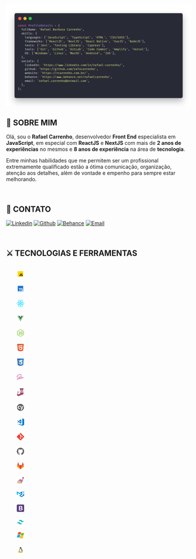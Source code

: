 <div align="center">
    <img alt="ProfileDetails" title="ProfileDetails" src=".github/assets/code.png" />
</div>

## 👦 SOBRE MIM

Olá, sou o **Rafael Carrenho**, desenvolvedor **Front End** especialista em **JavaScript**, em especial com **ReactJS** e **NextJS** com mais de **2 anos de experiências** no mesmos e **8 anos de experiência** na área de **tecnologia**.

Entre minhas habilidades que me permitem ser um profissional extremamente qualificado estão a ótima comunicação, organização, atenção aos detalhes, além de vontade e empenho para sempre estar melhorando.

<br />

## 📝 CONTATO

[![Linkedin](https://img.shields.io/badge/-LinkedIn-blue?style=flat-square&logo=Linkedin&logoColor=white)](https://www.linkedin.com/in/rafael-carrenho/)
[![Github](https://img.shields.io/badge/-Github-white?style=flat-square&logo=github&logoColor=black)](https://github.com/rafacarrenho)
[![Behance](https://img.shields.io/badge/-Behance-indigo?style=flat-square&logo=behance&logoColor=white)](https://www.behance.net/rafaelcarrenho)
[![Email](https://img.shields.io/badge/-Email-green?style=flat-square&logo=mail.ru&logoColor=white)](mailto:rafael.carrenho@hotmail.com)

<br />

## ⚔ TECNOLOGIAS E FERRAMENTAS

<code>
    <img width="4%" alt="JavaScript" title="JavaScript" src=".github/assets/techs/js.svg">
</code>
<code>
    <img width="4%" alt="TypeScript" title="TypeScript" src=".github/assets/techs/ts.svg">
</code>
<code>
    <img width="4%" alt="ReactJS" title="ReactJS" src=".github/assets/techs/react.svg">
</code>
<code>
    <img width="4%" alt="VueJS" title="VueJS" src=".github/assets/techs/vue.svg">
</code>
<code>
    <img width="4%" alt="NodeJS" title="NodeJS" src=".github/assets/techs/node.svg">
</code>
<code>
    <img width="4%" alt="HTML" title="HTML" src=".github/assets/techs/html.svg">
</code>
<code>
    <img width="4%" alt="CSS" title="CSS" src=".github/assets/techs/css.png">
</code>
<code>
    <img width="4%" alt="SASS" title="SASS" src=".github/assets/techs/sass.svg">
</code>
<code>
    <img width="4%" alt="Jest" title="Jest" src=".github/assets/techs/jest.svg">
</code>
<code>
    <img width="4%" alt="Cypress" title="Cypress" src=".github/assets/techs/cypress.svg">
</code>
<code>
    <img width="4%" alt="VSCode" title="VSCode" src=".github/assets/techs/vsCode.svg">
</code>
<code>
    <img width="4%" alt="Git" title="Git" src=".github/assets/techs/git.svg">
</code>
<code>
    <img width="4%" alt="Github" title="Github" src=".github/assets/techs/github.svg">
</code>
<code>
    <img width="4%" alt="Gitlab" title="Gitlab" src=".github/assets/techs/gitlab.svg">
</code>
<code>
    <img width="4%" alt="Styled Components" title="Styled Components" src=".github/assets/techs/styled.svg">
</code>
<code>
    <img width="4%" alt="Material UI" title="Material UI" src=".github/assets/techs/materialUI.svg">
</code>
<code>
    <img width="4%" alt="Bootstrap" title="Bootstrap" src=".github/assets/techs/bootstrap.svg">
</code>
<code>
    <img width="4%" alt="Tailwind CSS" title="Tailwind CSS" src=".github/assets/techs/tailwindcss.svg">
</code>
<code>
    <img width="4%" alt="Windows" title="Windows" src=".github/assets/techs/windows.svg">
</code>
<code>
    <img width="4%" alt="Linux" title="Linux" src=".github/assets/techs/linux.svg">
</code>
